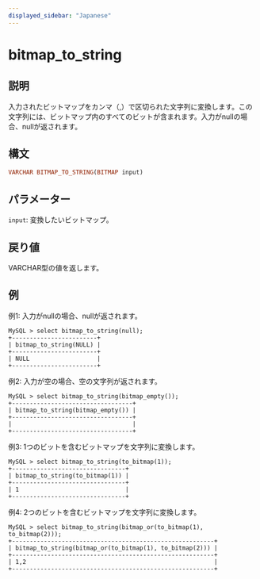 ```yaml
---
displayed_sidebar: "Japanese"
---
```


# bitmap_to_string

## 説明

入力されたビットマップをカンマ（,）で区切られた文字列に変換します。この文字列には、ビットマップ内のすべてのビットが含まれます。入力がnullの場合、nullが返されます。

## 構文

```Haskell
VARCHAR BITMAP_TO_STRING(BITMAP input)
```

## パラメーター

`input`: 変換したいビットマップ。

## 戻り値

VARCHAR型の値を返します。

## 例

例1: 入力がnullの場合、nullが返されます。

```Plain Text
MySQL > select bitmap_to_string(null);
+------------------------+
| bitmap_to_string(NULL) |
+------------------------+
| NULL                   |
+------------------------+
```

例2: 入力が空の場合、空の文字列が返されます。

```Plain Text
MySQL > select bitmap_to_string(bitmap_empty());
+----------------------------------+
| bitmap_to_string(bitmap_empty()) |
+----------------------------------+
|                                  |
+----------------------------------+
```

例3: 1つのビットを含むビットマップを文字列に変換します。

```Plain Text
MySQL > select bitmap_to_string(to_bitmap(1));
+--------------------------------+
| bitmap_to_string(to_bitmap(1)) |
+--------------------------------+
| 1                              |
+--------------------------------+
```

例4: 2つのビットを含むビットマップを文字列に変換します。

```Plain Text
MySQL > select bitmap_to_string(bitmap_or(to_bitmap(1), to_bitmap(2)));
+---------------------------------------------------------+
| bitmap_to_string(bitmap_or(to_bitmap(1), to_bitmap(2))) |
+---------------------------------------------------------+
| 1,2                                                     |
+---------------------------------------------------------+
```
